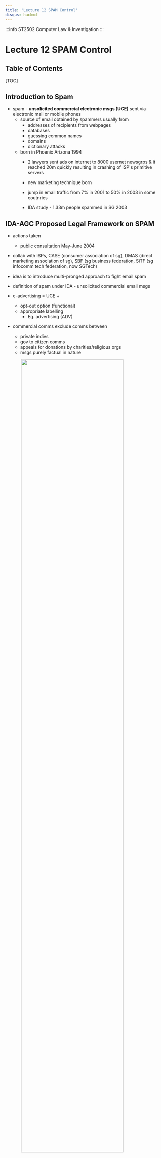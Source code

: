 ```yaml
---
title: 'Lecture 12 SPAM Control'
disqus: hackmd
---
```


:::info
ST2502 Computer Law & Investigation
:::

Lecture 12 SPAM Control
===

<style>
img{
/*     border: 2px solid red; */
    margin-left: auto;
    margin-right: auto;
    width: 80%;
    display: block;
}
</style>


## Table of Contents

[TOC]

Introduction to Spam
---
- spam - __unsolicited commercial electronic msgs (UCE)__ sent via electronic mail or mobile phones
    - source of email obtained by spammers usually from
        - addresses of recipients from webpages
        - databases
        - guessing common names
        - domains
        - dictionary attacks
    - born in Phoenix Arizona 1994
        - 2 lawyers sent ads on internet to 8000 usernet newsgrps & it reached 20m quickly resulting in crashing of ISP's primitive servers
        - new marketing technique born

        - jump in email traffic from 7% in 2001 to 50% in 2003 in some coutnries
        - IDA study - 1.33m people spammed in SG 2003


IDA-AGC Proposed Legal Framework on SPAM
---
- actions taken
    - public consultation May-June 2004
- collab with ISPs, CASE (consumer association of sg), DMAS (direct marketing association of sg), SBF (sg business federation, SiTF (sg infocomm tech federation, now SGTech)
- idea is to introduce multi-pronged approach to fight email spam

- definition of spam under IDA - unsolicited commercial email msgs
- e-advertising = UCE +
    - opt-out option (functional)
    - appropriate labelling
        - Eg. advertising (ADV)
- commercial comms exclude comms between
    - private indivs
    - gov to citizen comms
    - appeals for donations by charities/religious orgs
    - msgs purely factual in nature

![](https://i.imgur.com/9tJbKAX.png)

### Opt-Out System
- distirbuting model of sending unsolicited email & allowing recipient to request removal
    - permits sender to send spam emails to intended recipients until they're asked by recipients to stop sending
- proposed legislation not against UCE if has opt-out regime

#### Opt-Out Regime
- ea UCE shld have valid return email address
- other langs + eng 
- opt-out mechanism shld be functional
- sender must comply with opt out request within certain timeframe
- sender shld not pass recipient email to other business partners

#### Requirements - Labelling Standards
- subj titles shld not be misleading
- subj titles shld contain ADV - ad
- email msgs shld not have false header
- email msgs shld have genuine email address/postal

#### Advantages
- reduce burden on businesses in compying with regulations
- avenue for conducting legit businesses
- consumers enjoy free access to info
- consumers enjoy option to prohibit & select info
- minimum standards/requirements in place

#### Minimum Standards
- valid email address for recipient to send for opting out
- at least 1 set of opt-out instructions in english
- functional
- no transfer of email address by sender
- specified timeframe


### Opt-In System
- sender cannot send spam until recipient indicated that he's willing to receive it
- characterised by recipients having signed up websites, special ad banners or marketing channels
    - those who signed up has "opted-in"
    - any emails sent wont be unsolicited

#### Diff between Opt-In & Opt-Out
![](https://i.imgur.com/blQhsN6.png)


IDA-AGC Proposal
---
### Application of Legislation
- apply to spam also transmitted in bulk
    - but subjective test OR by ref to a minimum numerical threshold
- apply to spam originating from/received in sg
    - minimise risk that sg become spam hub
- merchant/business commissioning/procuring spam shld be liable for unlawful spam

### Spam Control Act 2007
- came into effect 15 June 2007
    - parliament accepted almost entirely the proposals made by IDA-AGC join committee
- act offers framework to better manage spam as legal guidelines are reasonably easy for marketers to follow
- users who dont want to continue receiving spam must unsubscribe (opt-out scheme)
    - and any business sending out spam must provide such avenue structured in a consumer friendly fashion
- marketer who continues to spam those who unsubscribe will face potential financial penalties of $25 for ea msg up to 1 million


### SG Proposed Legislation - Legal Actions & Obligations
#### Legal Actions - Role of ISP
- ISP which suffered loss/dmg as result of spamming will be given right to commence civil action in court
- remedies include
    - dmgs for pure economic loss suffered
    - costs & expenses of action

#### Obligations
- self-regulatory code of practices
    - provide minimum standards of technical spam control & best practices
- ISP actions to curb spam in sg
    - provide clear feedback procedures for subscribers
    - make info available for subs to manage spam
    - introduce technical measures to manage spam
    - implement clear policies to discourage subs from using ISP facilities for sending spam


Multi-Pronged Approach
---
- importance
    - gloabl nature of spam - self help as 1st line of def
    - need to equip public with knowledge
    - sg aims to foster pro-business & pro-consumer env
- includes
    - public education
    - industry self-regulation
    - international cooperation

### Prevention Methods
- avoid giving email to unfamililar/unknown recipients
- dont post email online
    - Eg. chat rooms, newsletters, subscriptions, online grps
- have more than 1 email
- dont reply to unknown email sources
    - spammers use catchphrases to entice users to respond to emails

### Requisite Knowledge
- IDA survey on spam 2003
    - 42% of email users in sg unaware of how to protect from spam
    - public education impt
- email users shld have knowledge on
    - how spammers operate
    - what impt user habits they shld adopt to limit risks of receiving spam
        - Eg. utilities of anti-spam software, firewalls

### Pro-Business & Pro-Consumer Environment
- in line with IDA infocomm 21 1 of 6 focus areas,
    - sg will create pro-business & pro-consumer env to foster development & growth of digital economy
- spam impedes business efficacy
    - result in loss of pdocutivity as time wasted in deleting spam
    - Eg. Wellesley, Mass-based Nucleus Research Inc estimates that companies lose USD$1,934 for every employee in 2004 compared to USD$874 in 2003
    - anti-spam filtering company (Postini Inc.) estaimates spam currently accounts for >70% of total email volume worldwide

#### Fostering Pro-Consumer Env
- mandatory code of practice
    - DMAS's email marketing guidelines for marketers
- left unchecked, spam may erode consumer confidence in email as medium of comm & commerce
- actions taken
    - national anti-spam website
        - https://www.antispam.org.sg
    - IDA anti-spam awareness drive
    - SiTF anti-spam initiative
    - public education efforts by CASE & SBF

#### Use of Technology
- consonant with pub education
- individual based
- install anti-spam filers to reduce spam receipt
- plethora of anti-spam software available
    - Eg. firewalls

### Industry Self-Regulation
- marketers - mandatory code of prac
    - DMAS's email marketing guidelines to be implemented
- ISPs - implementation of anti-spam guidelines by 3 major local ISPs
    - now called spam control guidelines
- email users - consumer comms preference programme

### International Cooperation
- spam is global issue - sg cannot fight alone
- IMDA committed to partake in international initiatives including participation in global & regional fora such as APEC, ITU, OECD & ASEAN





###### tags: `CLI SEM 2` `DISM SEM 2` `School` `Notes`